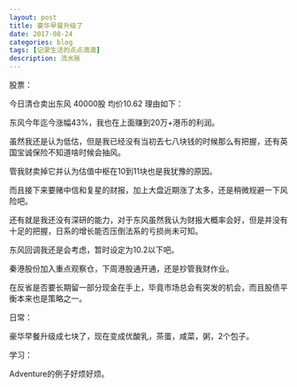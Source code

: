 ```yaml
---
layout: post
title: 豪华早餐升级了
date: 2017-08-24
categories: blog
tags: [记录生活的点点滴滴]
description: 流水账
---
```


股票：

今日清仓卖出东风 40000股 均价10.62 理由如下：

东风今年迄今涨幅43%，我也在上面赚到20万+港币的利润。

虽然我还是认为低估，但是我已经没有当初去七八块钱的时候那么有把握，还有英国宝诚保险不知道啥时候会抽风。

管我财卖掉它并认为估值中枢在10到11块也是我犹豫的原因。

而且接下来要赌中信和复星的财报，加上大盘近期涨了太多，还是稍微规避一下风险吧。

还有就是我还没有深研的能力，对于东风虽然我认为财报大概率会好，但是并没有十足的把握，日系的增长能否压倒法系的亏损尚未可知。

东风回调我还是会考虑，暂时设定为10.2以下吧。

秦港股份加入重点观察仓，下周港股通开通，还是抄管我财作业。

在反省是否要长期留一部分现金在手上，毕竟市场总会有突发的机会，而且股债平衡本来也是策略之一。



日常：

豪华早餐升级成七块了，现在变成优酸乳，茶蛋，咸菜，粥，2个包子。

学习：

Adventure的例子好烦好烦。

